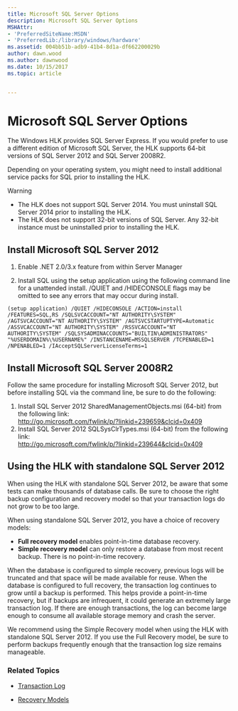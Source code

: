 ```yaml
---
title: Microsoft SQL Server Options
description: Microsoft SQL Server Options
MSHAttr:
- 'PreferredSiteName:MSDN'
- 'PreferredLib:/library/windows/hardware'
ms.assetid: 004bb51b-adb9-41b4-8d1a-df662200029b
author: dawn.wood
ms.author: dawnwood
ms.date: 10/15/2017
ms.topic: article


---
```



# Microsoft SQL Server Options

The Windows HLK provides SQL Server Express. If you would prefer to use a different edition of Microsoft SQL Server, the HLK supports 64-bit versions of SQL Server 2012 and SQL Server 2008R2.

Depending on your operating system, you might need to install additional service packs for SQL prior to installing the HLK.

>[!WARNING]
>- The HLK does not support SQL Server 2014. You must uninstall SQL Server 2014 prior to installing the HLK.
>- The HLK does not support 32-bit versions of SQL Server. Any 32-bit instance must be uninstalled prior to installing the HLK.

## Install Microsoft SQL Server 2012 

1.  Enable .NET 2.0/3.x feature from within Server Manager

2. Install SQL using the setup application using the following command line for a unattended install. /QUIET and /HIDECONSOLE flags may be omitted to see any errors that may occur during install.

``` syntax
(setup application) /QUIET /HIDECONSOLE /ACTION=install /FEATURES=SQL,RS /SQLSVCACCOUNT="NT AUTHORITY\SYSTEM" /AGTSVCACCOUNT="NT AUTHORITY\SYSTEM" /AGTSVCSTARTUPTYPE=Automatic /ASSVCACCOUNT="NT AUTHORITY\SYSTEM" /RSSVCACCOUNT="NT AUTHORITY\SYSTEM" /SQLSYSADMINACCOUNTS="BUILTIN\ADMINISTRATORS" "%USERDOMAIN%\%USERNAME%" /INSTANCENAME=MSSQLSERVER /TCPENABLED=1 /NPENABLED=1 /IAcceptSQLServerLicenseTerms=1
```
## Install Microsoft SQL Server 2008R2 

Follow the same procedure for installing Microsoft SQL Server 2012, but before installing SQL via the command line, be sure to do the following:
1. Install SQL Server 2012 SharedManagementObjects.msi (64-bit) from the following link:
<br><http://go.microsoft.com/fwlink/p/?linkid=239659&clcid=0x409>
2. Install SQL Server 2012 SQLSysClrTypes.msi (64-bit) from the following link:
<br><http://go.microsoft.com/fwlink/p/?linkid=239644&clcid=0x409>

 
## Using the HLK with standalone SQL Server 2012

When using the HLK with standalone SQL Server 2012, be aware that some tests can make thousands of database calls. Be sure to choose the right backup configuration and recovery model so that your transaction logs do not grow to be too large.

When using standalone SQL Server 2012, you have a choice of recovery models:
- **Full recovery model** enables point-in-time database recovery.
- **Simple recovery model** can only restore a database from most recent backup. There is no point-in-time recovery.

When the database is configured to simple recovery, previous logs will be truncated and that space will be made available for reuse. When the database is configured to full recovery, the transaction log continues to grow until a backup is performed. This helps provide a point-in-time recovery, but if backups are infrequent, it could generate an extremely large transaction log. If there are enough transactions, the log can become large enough to consume all available storage memory and crash the server.

We recommend using the Simple Recovery model when using the HLK with standalone SQL Server 2012. If you use the Full Recovery model, be sure to perform backups frequently enough that the transaction log size remains manageable.

### Related Topics

- [Transaction Log](https://docs.microsoft.com/en-us/sql/relational-databases/logs/the-transaction-log-sql-server)

- [Recovery Models](https://docs.microsoft.com/en-us/sql/relational-databases/backup-restore/recovery-models-sql-server)







